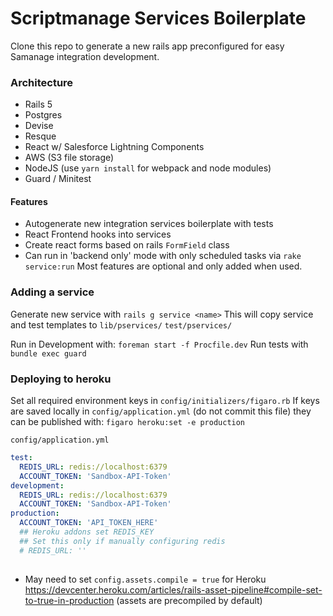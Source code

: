 # Scriptmanage Services Boilerplate

Clone this repo to generate a new rails app preconfigured for easy Samanage integration development.


### Architecture

- Rails 5
- Postgres
- Devise
- Resque
- React w/ Salesforce Lightning Components
- AWS (S3 file storage)
- NodeJS (use `yarn install` for webpack and node modules)
- Guard / Minitest
 
 
 #### Features
* Autogenerate new integration services boilerplate with tests
* React Frontend hooks into services
* Create react forms based on rails `FormField` class
* Can run in 'backend only' mode with only scheduled tasks via `rake service:run`
Most features are optional and only added when used.



### Adding a service

Generate new service with `rails g service <name>`
This will copy service and test templates to `lib/pservices/` `test/pservices/`


Run in Development with: `foreman start -f Procfile.dev`
Run tests with `bundle exec guard`


### Deploying to heroku

Set all required environment keys in `config/initializers/figaro.rb`
If keys are saved locally in `config/application.yml` (do not commit this file) they can be published with: `figaro heroku:set -e production`

`config/application.yml`
```yaml
test:
  REDIS_URL: redis://localhost:6379
  ACCOUNT_TOKEN: 'Sandbox-API-Token'
development:
  REDIS_URL: redis://localhost:6379
  ACCOUNT_TOKEN: 'Sandbox-API-Token'
production:
  ACCOUNT_TOKEN: 'API_TOKEN_HERE'
  ## Heroku addons set REDIS_KEY
  ## Set this only if manually configuring redis
  # REDIS_URL: ''
  
```
* May need to set `config.assets.compile = true` for Heroku https://devcenter.heroku.com/articles/rails-asset-pipeline#compile-set-to-true-in-production (assets are precompiled by default)
